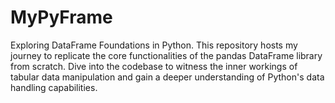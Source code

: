 # MyPyFrame
Exploring DataFrame Foundations in Python. This repository hosts my journey to replicate the core functionalities of the pandas DataFrame library from scratch. Dive into the codebase to witness the inner workings of tabular data manipulation and gain a deeper understanding of Python's data handling capabilities.
